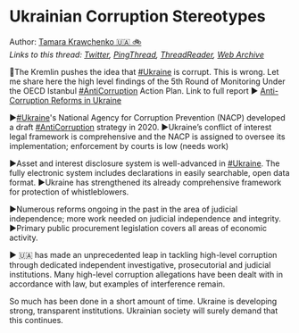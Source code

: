 # Ukrainian Corruption Stereotypes

Author: [Tamara Krawchenko 🇺🇦 🚲](https://twitter.com/T_Krawchenko)  
*Links to this thread: [Twitter](https://twitter.com/T_Krawchenko/status/1532476007701020672), [PingThread](https://pingthread.com/thread/1532476007701020672), [ThreadReader](https://threadreaderapp.com/thread/1532476007701020672.html), [Web Archive](https://web.archive.org/web/*/https://twitter.com/T_Krawchenko/status/1532476007701020672)*

🧵The Kremlin pushes the idea that [#Ukraine](https://twitter.com/hashtag/Ukraine) is corrupt. This is wrong. Let me share here the high level findings of the 5th Round of Monitoring Under the OECD Istanbul [#AntiCorruption](https://twitter.com/hashtag/AntiCorruption) Action Plan. Link to full report ▶️
[Anti-Corruption Reforms in Ukraine](https://www.oecd-ilibrary.org/governance/anti-corruption-reforms-in-ukraine_b1901b8c-en)

▶️[#Ukraine](https://twitter.com/hashtag/Ukraine)'s National Agency for Corruption Prevention (NACP) developed a draft [#AntiCorruption](https://twitter.com/hashtag/AntiCorruption)
strategy in 2020.
▶️Ukraine’s conflict of interest legal framework is comprehensive and the NACP is assigned to oversee its implementation; enforcement by courts is low (needs work)

▶️Asset and interest disclosure system is well-advanced in [#Ukraine](https://twitter.com/hashtag/Ukraine). The fully electronic system
includes declarations in easily searchable, open data format.
▶️Ukraine has strengthened its already comprehensive framework for protection of whistleblowers.

▶️Numerous reforms ongoing in the past in the area of judicial independence; more work needed on judicial independence and integrity.
▶️Primary public procurement legislation covers all areas of economic activity.

▶️ 🇺🇦 has made an unprecedented leap in tackling high-level corruption through dedicated independent investigative, prosecutorial and judicial institutions. Many high-level corruption allegations have been dealt with in accordance with law, but examples of interference remain.

So much has been done in a short amount of time. Ukraine is developing strong, transparent institutions. Ukrainian society will surely demand that this continues.
